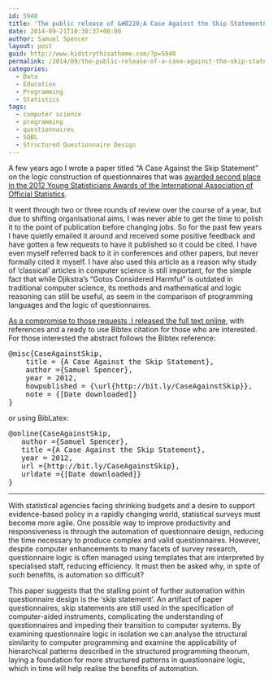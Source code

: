 ```yaml
---
id: 5948
title: 'The public release of &#8220;A Case Against the Skip Statement&#8221;'
date: 2014-09-21T10:38:37+00:00
author: Samuel Spencer
layout: post
guid: http://www.kidstrythisathome.com/?p=5948
permalink: /2014/09/the-public-release-of-a-case-against-the-skip-statement/
categories:
  - Data
  - Education
  - Programming
  - Statistics
tags:
  - computer science
  - programming
  - questionnaires
  - SQBL
  - Structured Questionnaire Design
---
```

A few years ago I wrote a paper titled &#8220;A Case Against the Skip Statement&#8221; on the logic construction of questionnaires that was [awarded second place in the 2012 Young Statisticians Awards of the International Association of Official Statistics](http://www.statisticsviews.com/details/news/2476771/2012-IAOS-Prize-for-Young-Statisticians.html "Results of the 2012 IAOS Prize for Young Statisticians").

It went through two or three rounds of review over the course of a year, but due to shifting organisational aims, I was never able to get the time to polish it to the point of publication before changing jobs. So for the past few years I have quietly emailed it around and received some positive feedback and have gotten a few requests to have it published so it could be cited. I have even myself referred back to it in conferences and other papers, but never formally cited it myself. I have also used this article as a reason why study of &#8216;classical&#8217; articles in computer science is still important, for the simple fact that while Djikstra&#8217;s &#8220;Gotos Considered Harmful&#8221; is outdated in traditional computer science, its methods and mathematical and logic reasoning can still be useful, as seem in the comparison of programming languages and the logic of questionnaires.

[As a compromise to those requests, I released the full text online](http://bit.ly/CaseAgainstSkip "Case Against the Skip Statement"), with references and a ready to use Bibtex citation for those who are interested. For those interested the abstract follows the Bibtex reference:

<pre>@misc{CaseAgainstSkip,
    title = {A Case Against the Skip Statement},
    author ={Samuel Spencer},
    year = 2012,
    howpublished = {\url{http://bit.ly/CaseAgainstSkip}},
    note = {[Date downloaded]}
}</pre>

or using BibLatex:

<pre>@online{CaseAgainstSkip,
   author ={Samuel Spencer},
   title ={A Case Against the Skip Statement},
   year = 2012,
   url ={http://bit.ly/CaseAgainstSkip},
   urldate ={[Date downloaded]}
}
</pre>

* * *

With statistical agencies facing shrinking budgets and a desire to support evidence-based policy in a rapidly changing world, statistical surveys must become more agile. One possible way to improve productivity and responsiveness is through the automation of questionnaire design, reducing the time necessary to produce complex and valid questionnaires. However, despite computer enhancements to many facets of survey research, questionnaire logic is often managed using templates that are interpreted by specialised staff, reducing efficiency. It must then be asked why, in spite of such benefits, is automation so difficult?

This paper suggests that the stalling point of further automation within questionnaire design is the ‘skip statement’. An artifact of paper questionnaires, skip statements are still used in the specification of computer-aided instruments, complicating the understanding of questionnaires and impeding their transition to computer systems. By examining questionnaire logic in isolation we can analyse the structural similarity to computer programming and examine the applicability of hierarchical patterns described in the structured programming theorum, laying a foundation for more structured patterns in questionnaire logic, which in time will help realise the benefits of automation.